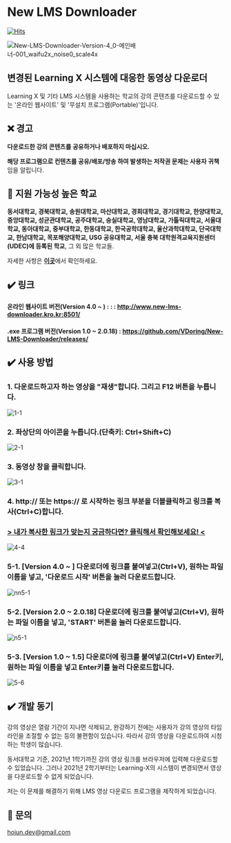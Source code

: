 # New LMS Downloader
[![Hits](https://hits.seeyoufarm.com/api/count/incr/badge.svg?url=https%3A%2F%2Fgithub.com%2FVDoring%2FNew-LMS-Downloader&count_bg=%230085CA&title_bg=%23555555&icon=github.svg&icon_color=%23E7E7E7&title=View&edge_flat=false)](https://hits.seeyoufarm.com)

![New-LMS-Downloader-Version-4_0-메인배너-001_waifu2x_noise0_scale4x](https://github.com/VDoring/New-LMS-Downloader/assets/50266731/7366928e-0a6b-4bd7-b820-902d3ac33224)


## 변경된 Learning X 시스템에 대응한 동영상 다운로더
Learning X 및 기타 LMS 시스템을 사용하는 학교의 강의 콘텐츠를 다운로드할 수 있는 '온라인 웹사이트' 및 '무설치 프로그램(Portable)'입니다.

## ❌ 경고
**다운로드한 강의 콘텐츠를 공유하거나 배포하지 마십시오.**

**해당 프로그램으로 컨텐츠를 공유/배포/방송 하여 발생하는 저작권 문제는 사용자 귀책**임을 알립니다.

## 🏫 지원 가능성 높은 학교
**동서대학교, 경북대학교, 송원대학교, 마산대학교, 경희대학교, 경기대학교, 한양대학교, 중앙대학교, 성균관대학교, 공주대학교, 숭실대학교, 영남대학교, 가톨릭대학교, 서울대학교, 동아대학교, 중부대학교, 한동대학교, 한국공학대학교, 울산과학대학교, 단국대학교, 한남대학교, 목포해양대학교, USG 공유대학교, 서울 충북 대학원격교육지원센터(UDEC)에 등록된 학교**, 그 외 많은 학교들.

자세한 사항은 [**이곳**](https://vdoring.notion.site/New-LMS-Downloader-cef831812c564f01b5f9e72bdd3482b7?pvs=4)에서 확인하세요.

## ✔️ 링크
#### 온라인 웹사이트 버전(Version 4.0 ~ ) : : : http://www.new-lms-downloader.kro.kr:8501/

#### .exe 프로그램 버전(Version 1.0 ~ 2.0.18) : https://github.com/VDoring/New-LMS-Downloader/releases/

## ✔️ 사용 방법
### 1. 다운로드하고자 하는 영상을 "재생"합니다. 그리고 F12 버튼을 누릅니다.
![1-1](https://user-images.githubusercontent.com/50266731/131610778-2043b470-3ce4-4b22-98dc-a47b59140f86.png)
### 2. 좌상단의 아이콘을 누릅니다.(단축키: Ctrl+Shift+C)
![2-1](https://user-images.githubusercontent.com/50266731/131627448-610d2809-d161-44d1-b2aa-8f7e152ad4c2.png)
### 3. 동영상 창을 클릭합니다.
![3-1](https://user-images.githubusercontent.com/50266731/131610785-b5b41b02-9747-4b96-9dbf-8c5590c4c262.png)
### 4. http:// 또는 https:// 로 시작하는 링크 부분을 더블클릭하고 링크를 복사(Ctrl+C)합니다.
### [> 내가 복사한 링크가 맞는지 궁금하다면? 클릭해서 확인해보세요! <](https://vdoring.notion.site/New-LMS-Downloader-cef831812c564f01b5f9e72bdd3482b7?pvs=4)
![4-4](https://user-images.githubusercontent.com/50266731/135854062-44d8448b-f053-42d3-8114-b532d2dda622.png)
### 5-1. [Version 4.0 ~ ] 다운로더에 링크를 붙여넣고(Ctrl+V), 원하는 파일 이름을 넣고, '다운로드 시작' 버튼을 눌러 다운로드합니다.
![nn5-1](https://github.com/VDoring/New-LMS-Downloader/assets/50266731/3e1eb83f-2035-4887-a385-2b8eb3ee37cc)
### 5-2. [Version 2.0 ~ 2.0.18] 다운로더에 링크를 붙여넣고(Ctrl+V), 원하는 파일 이름을 넣고, 'START' 버튼을 눌러 다운로드합니다.
![n5-1](https://user-images.githubusercontent.com/50266731/185410117-5854f5d9-f5dc-473c-b2b6-5753578717f5.png)
### 5-3. [Version 1.0 ~ 1.5] 다운로더에 링크를 붙여넣고(Ctrl+V) Enter키, 원하는 파일 이름을 넣고 Enter키를 눌러 다운로드합니다.
![5-6](https://user-images.githubusercontent.com/50266731/169661677-47a0e11d-a9c7-4a42-b676-70bfcfb64568.png)


## ✔️ 개발 동기
강의 영상은 열람 기간이 지나면 삭제되고, 완강하기 전에는 사용자가 강의 영상의 타임라인을 조절할 수 없는 등의 불편함이 있습니다. 따라서 강의 영상을 다운로드하여 시청하는 학생이 많습니다.

동서대학교 기준, 2021년 1학기까진 강의 영상 링크를 브라우저에 입력해 다운로드할 수 있었습니다. 그러나 2021년 2학기부터는 Learning-X의 시스템이 변경되면서 영상을 다운로드할 수 없게 되었습니다.

저는 이 문제를 해결하기 위해 LMS 영상 다운로드 프로그램을 제작하게 되었습니다.


## 📧 문의
hojun.dev@gmail.com
